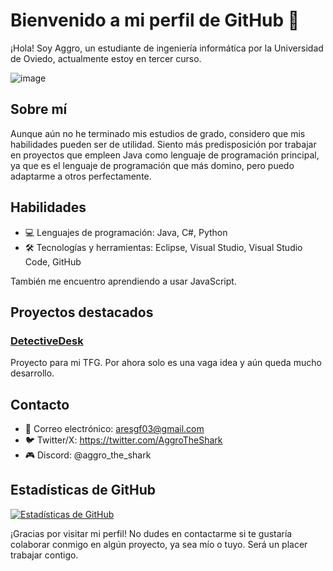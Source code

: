 # Bienvenido a mi perfil de GitHub 👋

¡Hola! Soy Aggro, un estudiante de ingeniería informática por la Universidad de Oviedo, actualmente estoy en tercer curso.

![image](https://github.com/AggroTheShark/AggroTheShark/assets/124000288/f2d3b97c-6dff-43b7-9be9-c1a993586d77)


## Sobre mí

Aunque aún no he terminado mis estudios de grado, considero que mis habilidades pueden ser de utilidad. Siento más predisposición por trabajar en proyectos que empleen Java como lenguaje de programación principal, ya que es el lenguaje de programación que más domino, pero puedo adaptarme a otros perfectamente.

## Habilidades

 - 💻 Lenguajes de programación: Java, C#, Python
 - 🛠 Tecnologías y herramientas: Eclipse, Visual Studio, Visual Studio Code, GitHub

También me encuentro aprendiendo a usar JavaScript.

## Proyectos destacados

### [DetectiveDesk](https://github.com/AggroTheShark/Detective-Desk)
Proyecto para mi TFG. Por ahora solo es una vaga idea y aún queda mucho desarrollo.

## Contacto

- 📧 Correo electrónico: aresgf03@gmail.com
- 🐦 Twitter/X: https://twitter.com/AggroTheShark
- 🎮 Discord: @aggro_the_shark

## Estadísticas de GitHub
[![Estadísticas de GitHub](https://github-readme-stats.vercel.app/api?username=AggroTheShark&show_icons=true&count_private=true&hide=prs,issues,contribs)](https://github.com/AggroTheShark)

¡Gracias por visitar mi perfil! No dudes en contactarme si te gustaría colaborar conmigo en algún proyecto, ya sea mío o tuyo. Será un placer trabajar contigo.
